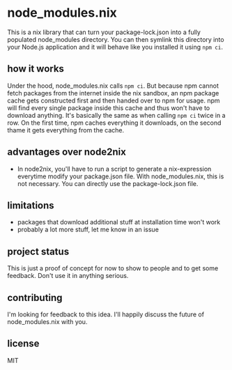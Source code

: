 # node_modules.nix

This is a nix library that can turn your package-lock.json into a fully populated node_modules directory. You can then symlink this directory into your Node.js application and it will behave like you installed it using `npm ci`.

## how it works

Under the hood, node_modules.nix calls `npm ci`. But because npm cannot fetch packages from the internet inside the nix sandbox, an npm package cache gets constructed first and then handed over to npm for usage. npm will find every single package inside this cache and thus won't have to download anything. It's basically the same as when calling `npm ci` twice in a row. On the first time, npm caches everything it downloads, on the second thame it gets everything from the cache.

## advantages over node2nix

- In node2nix, you'll have to run a script to generate a nix-expression everytime modify your package.json file. With node_modules.nix, this is not necessary. You can directly use the package-lock.json file.

## limitations

- packages that download additional stuff at installation time won't work
- probably a lot more stuff, let me know in an issue

## project status

This is just a proof of concept for now to show to people and to get some feedback. Don't use it in anything serious.

## contributing

I'm looking for feedback to this idea. I'll happily discuss the future of node_modules.nix with you.

## license

MIT
